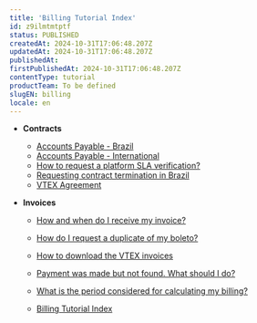 ```yaml
---
title: 'Billing Tutorial Index'
id: z9ilmtmtptf
status: PUBLISHED
createdAt: 2024-10-31T17:06:48.207Z
updatedAt: 2024-10-31T17:06:48.207Z
publishedAt: 
firstPublishedAt: 2024-10-31T17:06:48.207Z
contentType: tutorial
productTeam: To be defined
slugEN: billing
locale: en
---
```


- **Contracts**

  - [Accounts Payable - Brazil](en/docs/tutorial/accounts-payable-brazil)
  - [Accounts Payable - International](en/docs/tutorial/accounts-payable-international)
  - [How to request a platform SLA verification?](en/docs/tutorial/how-to-request-sla-verification)
  - [Requesting contract termination in Brazil](en/docs/tutorial/how-to-request-your-contract-termination-in-brazil)
  - [VTEX Agreement](en/docs/tutorial/vtex-agreement)


- **Invoices**

  - [How and when do I receive my invoice?](en/docs/tutorial/how-and-when-do-i-receive-my-invoice)
  - [How do I request a duplicate of my boleto?](en/docs/tutorial/how-do-i-request-a-duplicate-of-my-boleto)
  - [How to download the VTEX invoices ](en/docs/tutorial/how-to-download-the-vtex-invoices)
  - [Payment was made but not found. What should I do? ](en/docs/tutorial/payment-was-made-but-not-found-what-should-i-do)
  - [What is the period considered for calculating my billing?](en/docs/tutorial/what-is-the-period-considered-for-calculating-my-billing)


  - [Billing Tutorial Index](en/docs/tutorial/index-en-tutorial-billing)

